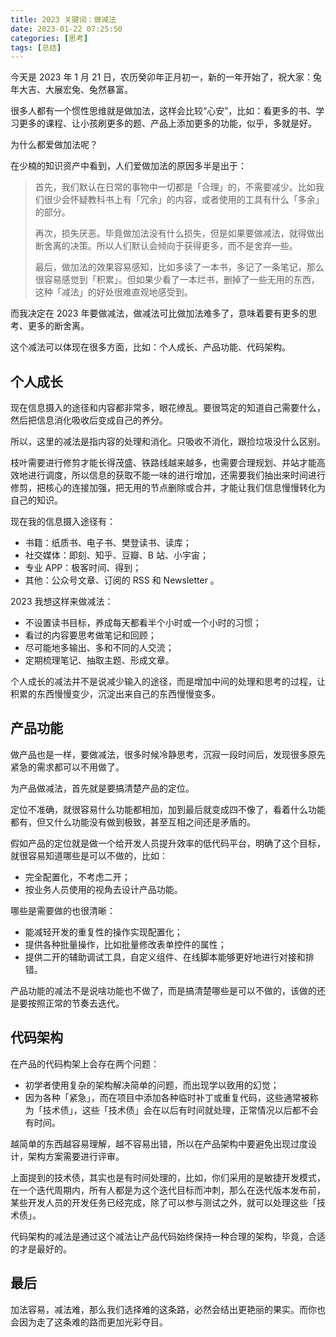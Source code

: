 ```yaml
---
title: 2023 关键词：做减法
date: 2023-01-22 07:25:50
categories: [思考]
tags: [总结]
---
```


今天是 2023 年 1 月 21 日，农历癸卯年正月初一，新的一年开始了，祝大家：兔年大吉、大展宏兔、兔然暴富。

很多人都有一个惯性思维就是做加法，这样会比较“心安”，比如：看更多的书、学习更多的课程、让小孩刷更多的题、产品上添加更多的功能，似乎，多就是好。

为什么都爱做加法呢？

在少楠的知识资产中看到，人们爱做加法的原因多半是出于：

> 首先，我们默认在日常的事物中一切都是「合理」的，不需要减少。比如我们很少会怀疑教科书上有「冗余」的内容，或者使用的工具有什么「多余」的部分。
>
> 再次，损失厌恶。毕竟做加法没有什么损失，但是如果要做减法，就得做出断舍离的决策。所以人们默认会倾向于获得更多，而不是舍弃一些。
>
> 最后，做加法的效果容易感知，比如多读了一本书，多记了一条笔记，那么很容易感觉到「积累」。但如果少看了一本烂书，删掉了一些无用的东西，这种「减法」的好处很难直观地感受到。

而我决定在 2023 年要做减法，做减法可比做加法难多了，意味着要有更多的思考、更多的断舍离。

这个减法可以体现在很多方面，比如：个人成长、产品功能、代码架构。

## 个人成长

现在信息摄入的途径和内容都非常多，眼花缭乱。要很笃定的知道自己需要什么，然后把信息消化吸收后变成自己的养分。

所以，这里的减法是指内容的处理和消化。只吸收不消化，跟捡垃圾没什么区别。

枝叶需要进行修剪才能长得茂盛、铁路线越来越多，也需要合理规划、并站才能高效地进行调度，所以信息的获取不能一味的进行增加，还需要我们抽出来时间进行修剪，把核心的连接加强，把无用的节点删除或合并，才能让我们信息慢慢转化为自己的知识。

现在我的信息摄入途径有：

* 书籍：纸质书、电子书、樊登读书、读库；
* 社交媒体：即刻、知乎、豆瓣、B 站、小宇宙；
* 专业 APP：极客时间、得到；
* 其他：公众号文章、订阅的 RSS 和 Newsletter 。

2023 我想这样来做减法：

* 不设置读书目标，养成每天都看半个小时或一个小时的习惯；
* 看过的内容要思考做笔记和回顾；
* 尽可能地多输出、多和不同的人交流；
* 定期梳理笔记、抽取主题、形成文章。

个人成长的减法并不是说减少输入的途径，而是增加中间的处理和思考的过程，让积累的东西慢慢变少，沉淀出来自己的东西慢慢变多。

## 产品功能

做产品也是一样，要做减法，很多时候冷静思考，沉寂一段时间后，发现很多原先紧急的需求都可以不用做了。

为产品做减法，首先就是要搞清楚产品的定位。

定位不准确，就很容易什么功能都相加，加到最后就变成四不像了，看着什么功能都有，但又什么功能没有做到极致，甚至互相之间还是矛盾的。

假如产品的定位就是做一个给开发人员提升效率的低代码平台，明确了这个目标，就很容易知道哪些是可以不做的，比如：

* 完全配置化，不考虑二开；
* 按业务人员使用的视角去设计产品功能。

哪些是需要做的也很清晰：

* 能减轻开发的重复性的操作实现配置化；
* 提供各种批量操作，比如批量修改表单控件的属性；
* 提供二开的辅助调试工具，自定义组件、在线脚本能够更好地进行对接和排错。

产品功能的减法不是说啥功能也不做了，而是搞清楚哪些是可以不做的，该做的还是要按照正常的节奏去迭代。

## 代码架构

在产品的代码构架上会存在两个问题：

* 初学者使用复杂的架构解决简单的问题，而出现学以致用的幻觉；
* 因为各种「紧急」，而在项目中添加各种临时补丁或重复代码，这些通常被称为「技术债」，这些「技术债」会在以后有时间就处理，正常情况以后都不会有时间。

越简单的东西越容易理解，越不容易出错，所以在产品架构中要避免出现过度设计，架构方案需要进行评审。

上面提到的技术债，其实也是有时间处理的，比如，你们采用的是敏捷开发模式，在一个迭代周期内，所有人都是为这个迭代目标而冲刺，那么在迭代版本发布前，某些开发人员的开发任务已经完成，除了可以参与测试之外，就可以处理这些「技术债」。

代码架构的减法是通过这个减法让产品代码始终保持一种合理的架构，毕竟，合适的才是最好的。

## 最后

加法容易，减法难，那么我们选择难的这条路，必然会结出更艳丽的果实。而你也会因为走了这条难的路而更加光彩夺目。
